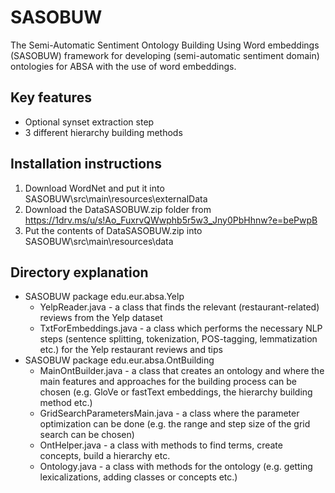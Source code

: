 # SASOBUW
The Semi-Automatic Sentiment Ontology Building Using Word embeddings (SASOBUW) framework for developing (semi-automatic sentiment domain) ontologies for ABSA with the use of word embeddings. 

## Key features
 * Optional synset extraction step
 * 3 different hierarchy building methods

## Installation instructions
1. Download WordNet and put it into SASOBUW\src\main\resources\externalData
2. Download the DataSASOBUW.zip folder from https://1drv.ms/u/s!Ao_FuxrvQWwphb5r5w3_Jny0PbHhnw?e=bePwpB
3. Put the contents of DataSASOBUW.zip into SASOBUW\src\main\resources\data

## Directory explanation
* SASOBUW package edu.eur.absa.Yelp
  * YelpReader.java - a class that finds the relevant (restaurant-related) reviews from the Yelp dataset
  * TxtForEmbeddings.java - a class which performs the necessary NLP steps (sentence splitting, tokenization, POS-tagging, lemmatization etc.) for the Yelp restaurant reviews and tips
* SASOBUW package edu.eur.absa.OntBuilding
  * MainOntBuilder.java - a class that creates an ontology and where the main features and approaches for the building process can be chosen (e.g. GloVe or fastText embeddings, the hierarchy building method etc.)
  * GridSearchParametersMain.java - a class where the parameter optimization can be done (e.g. the range and step size of the grid search can be chosen)
  * OntHelper.java - a class with methods to find terms, create concepts, build a hierarchy etc.
  * Ontology.java - a class with methods for the ontology (e.g. getting lexicalizations, adding classes or concepts etc.)

